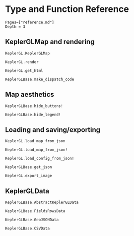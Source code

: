 # Type and Function Reference

```@contents
Pages=["reference.md"]
Depth = 3
```

## KeplerGLMap and rendering

```@docs
KeplerGL.KeplerGLMap
```

```@docs
KeplerGL.render
```

```@docs
KeplerGL.get_html
```

```@docs
KeplerGLBase.make_dispatch_code
```

## Map aesthetics

```@docs
KeplerGLBase.hide_buttons!
```

```@docs
KeplerGLBase.hide_legend!
```

## Loading and saving/exporting


```@docs
KeplerGL.load_map_from_json
```

```@docs
KeplerGL.load_map_from_json!
```

```@docs
KeplerGL.load_config_from_json!
```

```@docs
KeplerGLBase.get_json
```

```@docs
KeplerGL.export_image
```


## KeplerGLData

```@docs
KeplerGLBase.AbstractKeplerGLData
```

```@docs
KeplerGLBase.FieldsRowsData
```

```@docs
KeplerGLBase.GeoJSONData
```

```@docs
KeplerGLBase.CSVData
```
